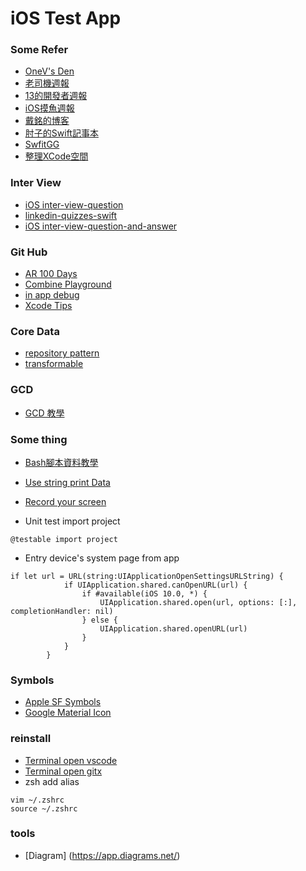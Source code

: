 # iOS Test App

### Some Refer

- [OneV's Den](https://onevcat.com/)
- [老司機週報](https://github.com/SwiftOldDriver/iOS-Weekly/releases)
- [13的開發者週報](https://ethanhuang13.substack.com/)
- [iOS摸魚週報](https://github.com/zhangferry/iOSWeeklyLearning)
- [戴銘的博客](https://ming1016.github.io/)
- [肘子的Swift記事本](https://www.fatbobman.com/)
- [SwfitGG](https://swift.gg/)
- [整理XCode空間](https://medium.com/%E5%BD%BC%E5%BE%97%E6%BD%98%E7%9A%84-swift-ios-app-%E9%96%8B%E7%99%BC%E6%95%99%E5%AE%A4/%E5%88%AA%E9%99%A4xcode%E4%BD%94%E6%93%9A%E7%A1%AC%E7%A2%9F%E5%A4%A7%E9%87%8F%E7%A9%BA%E9%96%93%E7%9A%84derived-data-190c85eba79)

### Inter View
- [iOS inter-view-question](https://github.com/onthecodepath/iOS-Interview-Questions)
- [linkedin-quizzes-swift](https://github.com/Ebazhanov/linkedin-skill-assessments-quizzes/blob/master/swift/swift-quiz.md)
- [iOS inter-view-question-and-answer](https://www.raywenderlich.com/762435-swift-interview-questions-and-answers)

### Git Hub
- [AR 100 Days](https://github.com/satoshi0212/AR_100Days)
- [Combine Playground](https://github.com/AvdLee/CombineSwiftPlayground)
- [in app debug](https://github.com/FLEXTool/FLEX)
- [Xcode Tips](https://github.com/Xcode-Tips/xcode-tips.github.io)

### Core Data
- [repository pattern](https://www.userdesk.io/blog/repository-pattern-using-core-data-and-swift/)
- [transformable](https://danielbernal.co/coredata-transformable-and-nssecurecoding-in-ios-13/)

### GCD
- [GCD 教學](https://github.com/ming1016/study/wiki/%E7%BB%86%E8%AF%B4GCD%EF%BC%88Grand-Central-Dispatch%EF%BC%89%E5%A6%82%E4%BD%95%E7%94%A8)

### Some thing
- [Bash腳本資料教學](https://wangdoc.com/bash/intro.html)
- [Use string print Data](https://gist.github.com/jkereako/606cda72f3f8aa5c6c8eb5ec8ce227a1)
- [Record your screen](https://github.com/wulkano/kap)

- Unit test import project
```
@testable import project
```

- Entry device's system page from app
```
if let url = URL(string:UIApplicationOpenSettingsURLString) {
            if UIApplication.shared.canOpenURL(url) {
                if #available(iOS 10.0, *) {
                    UIApplication.shared.open(url, options: [:], completionHandler: nil)
                } else {
                    UIApplication.shared.openURL(url)
                }
            }
        }
```

### Symbols
- [Apple SF Symbols](https://developer.apple.com/sf-symbols/)
- [Google Material Icon](https://fonts.google.com/icons)

### reinstall
- [Terminal open vscode](https://stackoverflow.com/questions/30065227/run-open-vscode-from-mac-terminal)
- [Terminal open gitx](https://stackoverflow.com/questions/11625836/make-gitx-open-via-terminal-for-the-repo-laying-at-the-current-path)
- zsh add alias
```
vim ~/.zshrc
source ~/.zshrc
```

### tools
- [Diagram] (https://app.diagrams.net/)
